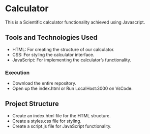 # Calculator
This is a Scientific calculator functionality achieved using Javascript.

## Tools and Technologies Used
- HTML: For creating the structure of our calculator.
- CSS: For styling the calculator interface.
- JavaScript: For implementing the calculator’s functionality.

### Execution
- Download the entire repository.
- Open up the index.html or Run LocalHost:3000 on VsCode.

## Project Structure
- Create an index.html file for the HTML structure.
- Create a styles.css file for styling.
- Create a script.js file for JavaScript functionality.
